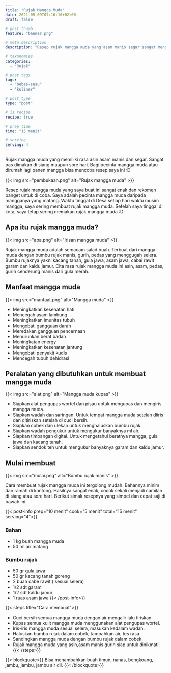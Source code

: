 ```yaml
---
title: "Rujak Mangga Muda"
date: 2021-05-09T07:16:10+02:00
draft: false

# post thumb
feature: "banner.png"

# meta description
description: "Resep rujak mangga muda yang asam manis segar sangat menggugah selera. Masakan rumahan ini mudah untuk dibuat."

# taxonomies
categories:
  - "Rujak"

# post tags
tags:
  - "bebas-susu"
  - "kuliner"

# post type
type: "post"

# is recipe
recipe: true

# prep time
time: "15 menit"

# serving
serving: 4
---
```

Rujak mangga muda yang memiliki rasa asin asam manis dan segar. Sangat pas dimakan di siang maupun sore hari. Bagi pecinta mangga muda atau dirumah lagi panen mangga bisa mencoba resep saya ini :D

{{< img src="pembukaan.png" alt="Rujak mangga muda" >}}

Resep rujak mangga muda yang saya buat ini sangat enak dan rekomen banget untuk di coba. Saya adalah pecinta mangga muda daripada mangganya yang matang. Waktu tinggal di Desa setiap hari waktu musim mangga, saya sering membuat rujak mangga muda. Setelah saya tinggal di kota, saya tetap sering memakan rujak mangga muda :D

## Apa itu rujak mangga muda?

{{< img src="apa.png" alt="Irisan mangga muda" >}}

Rujak mangga muda adalah semacam salad buah. Terbuat dari mangga muda dengan bumbu rujak manis, gurih, pedas yang menggugah selera. Bumbu rujaknya yakni kacang tanah, gula jawa, asam jawa, cabai rawit garam dan kaldu jamur. Cita rasa rujak mangga muda ini asin, asam, pedas, gurih cenderung manis dari gula merah.

## Manfaat mangga muda

{{< img src="manfaat.png" alt="Mangga muda" >}}

-   Meningkatkan kesehatan hati
-   Mencegah asam lambung
-   Meningkatkan imunitas tubuh
-   Mengobati gangguan darah
-   Meredakan gangguan pencernaan
-   Menurunkan berat badan
-   Meningkatan energy
-   Meningkatkan kesehatan jantung
-   Mengobati penyakit kudis
-   Mencegah tubuh dehidrasi

## Peralatan yang dibutuhkan untuk membuat mangga muda

{{< img src="alat.png" alt="Mangga muda kupas" >}}

- Siapkan alat pengupas wortel dan pisau untuk mengupas dan mengiris mangga muda.
- Siapkan wadah dan saringan. Untuk tempat mangga muda setelah diiris dan ditiriskan setelah di cuci bersih.
- Siapkan cobek dan ulekan untuk menghaluskan bumbu rujak.
- Siapkan wadah pengukur untuk mengukur banyaknya ml air.
- Siapkan timbangan digital. Untuk mengetahui beratnya mangga, gula jawa dan kacang tanah.
- Siapkan sendok teh untuk mengukur banyaknya garam dan kaldu jamur.

## Mulai membuat

{{< img src="mulai.png" alt="Bumbu rujak manis" >}}

Cara membuat rujak mangga muda ini tergolong mudah. Bahannya minim dan ramah di kantong. Hasilnya sangat enak, cocok sekali menjadi camilan di siang atau sore hari. Berikut simak resepnya yang simpel dan cepat saji di bawah ini.

{{< post-info prep="10 menit" cook="5 menit" total="15 menit" serving="4">}}

### Bahan

-   1 kg buah mangga muda
-   50 ml air matang

### Bumbu rujak

-   50 gr gula jawa
-   50 gr kacang tanah goreng
-   2 buah cabe rawit ( sesuai selera)
-   1/2 sdt garam
-   1/2 sdt kaldu jamur
-   1 ruas asam jawa
{{< /post-info>}}

{{< steps title="Cara membuat">}}
- Cuci bersih semua mangga muda dengan air mengalir lalu tiriskan.
- Kupas semua kulit mangga muda menggunakan alat pengupas wortel.
- Iris-iris mangga muda sesuai selera, masukan kedalam wadah.
- Haluskan bumbu rujak dalam cobek, tambahkan  air, tes rasa.
- Sandingkan mangga muda dengan bumbu rujak dalam cobek.
- Rujak mangga muda yang asin,asam manis gurih siap untuk dinikmati.
{{< /steps>}}

{{< blockquote>}}
Bisa menambahkan buah timun, nanas, bengkoang, jambu, jambu, jambu air dll.
{{< /blockquote>}}